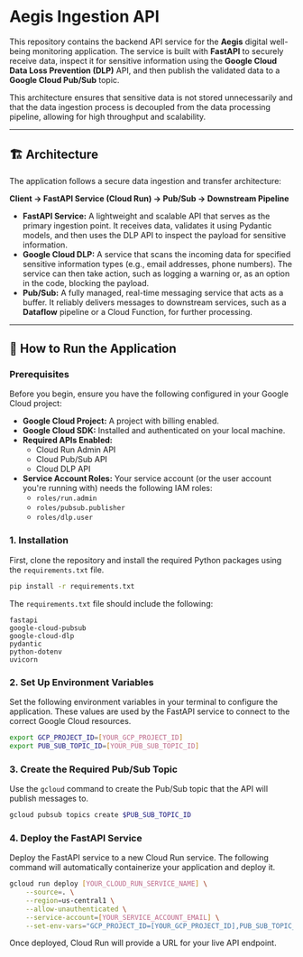 # Aegis Ingestion API

This repository contains the backend API service for the **Aegis** digital well-being monitoring application. The service is built with **FastAPI** to securely receive data, inspect it for sensitive information using the **Google Cloud Data Loss Prevention (DLP)** API, and then publish the validated data to a **Google Cloud Pub/Sub** topic.

This architecture ensures that sensitive data is not stored unnecessarily and that the data ingestion process is decoupled from the data processing pipeline, allowing for high throughput and scalability.

-----

## 🏗️ Architecture

The application follows a secure data ingestion and transfer architecture:

**Client → FastAPI Service (Cloud Run) → Pub/Sub → Downstream Pipeline**

  - **FastAPI Service:** A lightweight and scalable API that serves as the primary ingestion point. It receives data, validates it using Pydantic models, and then uses the DLP API to inspect the payload for sensitive information.
  - **Google Cloud DLP:** A service that scans the incoming data for specified sensitive information types (e.g., email addresses, phone numbers). The service can then take action, such as logging a warning or, as an option in the code, blocking the payload.
  - **Pub/Sub:** A fully managed, real-time messaging service that acts as a buffer. It reliably delivers messages to downstream services, such as a **Dataflow** pipeline or a Cloud Function, for further processing.

-----

## 🏃 How to Run the Application

### Prerequisites

Before you begin, ensure you have the following configured in your Google Cloud project:

  - **Google Cloud Project:** A project with billing enabled.
  - **Google Cloud SDK:** Installed and authenticated on your local machine.
  - **Required APIs Enabled:**
      - Cloud Run Admin API
      - Cloud Pub/Sub API
      - Cloud DLP API
  - **Service Account Roles:** Your service account (or the user account you're running with) needs the following IAM roles:
      - `roles/run.admin`
      - `roles/pubsub.publisher`
      - `roles/dlp.user`

### 1\. Installation

First, clone the repository and install the required Python packages using the `requirements.txt` file.

```bash
pip install -r requirements.txt
```

The `requirements.txt` file should include the following:

```
fastapi
google-cloud-pubsub
google-cloud-dlp
pydantic
python-dotenv
uvicorn
```

### 2\. Set Up Environment Variables

Set the following environment variables in your terminal to configure the application. These values are used by the FastAPI service to connect to the correct Google Cloud resources.

```bash
export GCP_PROJECT_ID=[YOUR_GCP_PROJECT_ID]
export PUB_SUB_TOPIC_ID=[YOUR_PUB_SUB_TOPIC_ID]
```

### 3\. Create the Required Pub/Sub Topic

Use the `gcloud` command to create the Pub/Sub topic that the API will publish messages to.

```bash
gcloud pubsub topics create $PUB_SUB_TOPIC_ID
```

### 4\. Deploy the FastAPI Service

Deploy the FastAPI service to a new Cloud Run service. The following command will automatically containerize your application and deploy it.

```bash
gcloud run deploy [YOUR_CLOUD_RUN_SERVICE_NAME] \
    --source=. \
    --region=us-central1 \
    --allow-unauthenticated \
    --service-account=[YOUR_SERVICE_ACCOUNT_EMAIL] \
    --set-env-vars="GCP_PROJECT_ID=[YOUR_GCP_PROJECT_ID],PUB_SUB_TOPIC_ID=[YOUR_PUB_SUB_TOPIC_ID]"
```

Once deployed, Cloud Run will provide a URL for your live API endpoint.